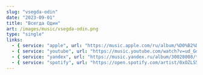 ```yaml
---
slug: "vsegda-odin"
date: "2023-09-01"
title: "Всегда Один"
art: /images/music/vsegda-odin.png
type: "single"
links:
  - { service: "apple", url: "https://music.apple.com/ru/album/%D0%B2%D1%81%D0%B5%D0%B3%D0%B4%D0%B0-%D0%BE%D0%B4%D0%B8%D0%BD/1733968723" }
  - { service: "youtube", url: "https://music.youtube.com/watch?v=ud_GdMxrjYU" }
  - { service: "yandex", url: "https://music.yandex.ru/album/30028008/track/123297226" }
  - { service: "spotify", url: "https://open.spotify.com/artist/0xOZLS5IMkvXqWlEViwEth" }
---
```

